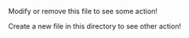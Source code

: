 Modify or remove this file to see some action!

Create a new file in this directory to see other action!
